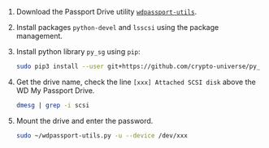 <br><br>

1. Download the Passport Drive utility [`wdpassport-utils`]( https://raw.githubusercontent.com/evox95/wdpassport-utils/master/wdpassport-utils.py). 

2. Install packages `python-devel` and `lsscsi` using the package management.

3. Install python library `py_sg`  using `pip`:

	```bash
	sudo pip3 install --user git+https://github.com/crypto-universe/py_sg
	```

4. Get the drive name, check the line `[xxx] Attached SCSI disk` above the WD My Passport Drive.

	```bash
	dmesg | grep -i scsi
	```

5. Mount the drive and enter the password.

	```bash
	sudo ~/wdpassport-utils.py -u --device /dev/xxx
	```